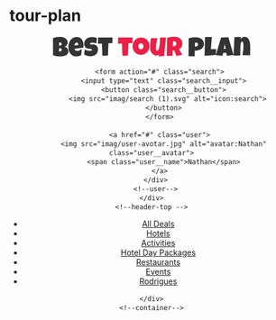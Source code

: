 # tour-plan
<!DOCTYPE html>
<html lang="en">

<head>
  <meta charset="UTF-8">
  <meta http-equiv="X-UA-Compatible" content="IE=edge">
  <meta name="viewport" content="width=device-width, initial-scale=1.0">
  <title>Best Tour Plan-Hotel Booking</title>
</head>

<body>
  <header class="header">
    <div class="container">
      <div class="header-top">
        <a href="#" class="logo">
          <img src="imag/horizontal-logo.svg.svg" alt="Logo: Best Tour Plan" class="logo__image">
        </a>

        <form action="#" class="search">
          <input type="text" class="search__input">
          <button class="search__button">
            <img src="imag/search (1).svg" alt="icon:search">
          </button>
        </form>

        <a href="#" class="user">
          <img src="imag/user-avotar.jpg" alt="avatar:Nathan" class="user__avatar">
          <span class="user__name">Nathan</span>
        </a>
      </div>
      <!--user-->
    </div>
    <!--header-top -->

<ul class="header header_menu">
  <li class="header header--menu_item">
    <a href="#" class="header header--menu_link">All Deals</a>
  </li>
  <li class="header header--menu_item">
    <a href="#" class="header header--menu_link">Hotels</a>
  </li>
  <li class="header header--menu_item">
    <a href="#" class="header header--menu_link">Activities</a>
  </li>
  <li class="header header--menu_item">
    <a href="#" class="header header--menu_link">Hotel Day Packages</a>
  </li>
  <li class="header header--menu_item">
    <a href="#" class="header header--menu_link">Restaurants</a>
  </li>
  <li class="header header--menu_item">
    <a href="#" class="header header--menu_link">Events</a>
  </li>
  <li class=" header header--menu_item">
    <a href="#" class=" header header--menu_link">Rodrigues</a>
  </li>
</ul>
    <!--header-menu-->

    </div>
    <!--container-->

  </header>

</body>

</html>

